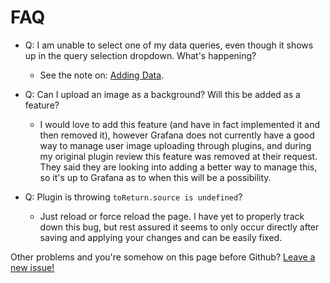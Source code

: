 # FAQ

- Q: I am unable to select one of my data queries, even though it shows up in the query selection dropdown. What's happening?
    - See the note on: [Adding Data](/#adding-data).

- Q: Can I upload an image as a background? Will this be added as a feature?
    - I would love to add this feature (and have in fact implemented it and then removed it), however Grafana does not currently have a good way to manage user image uploading through plugins, and during my original plugin review this feature was removed at their request. They said they are looking into adding a better way to manage this, so it's up to Grafana as to when this will be a possibility.

- Q: Plugin is throwing `toReturn.source is undefined`?
    - Just reload or force reload the page. I have yet to properly track down this bug, but rest assured it seems to only occur directly after saving and applying your changes and can be easily fixed.

Other problems and you're somehow on this page before Github? [Leave a new issue!](https://github.com/knightss27/grafana-network-weathermap/issues)